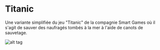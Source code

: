 Titanic
=======

Une variante simplifiée du jeu "Titanic" de la compagnie Smart Games où il s'agit de sauver des naufragés tombés à la mer à l'aide de canots de sauvetage.

![alt tag](http://i.imgur.com/OEKMLNZ.png)
